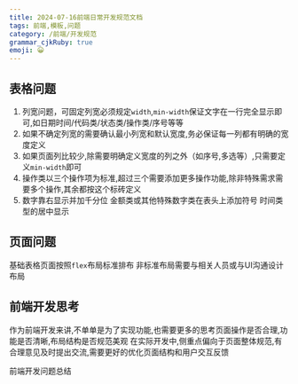 ```yaml
---
title: 2024-07-16前端日常开发规范文档
tags: 前端,模板,问题
category: /前端/开发规范
grammar_cjkRuby: true
emoji: 😀
---
```



## 表格问题

 1. 列宽问题，可固定列宽必须规定`width`,`min-width`保证文字在一行完全显示即可,如日期时间/代码类/状态类/操作类/序号等等
 2. 如果不确定列宽的需要确认最小列宽和默认宽度,务必保证每一列都有明确的宽度定义
 3. 如果页面列比较少,除需要明确定义宽度的列之外（如序号,多选等）,只需要定义`min-width`即可
 4. 操作类以三个操作项为标准,超过三个需要添加更多操作功能,除非特殊需求需要多个操作,其余都按这个标砖定义
 5. 数字靠右显示并加千分位 金额类或其他特殊数字类在表头上添加符号  时间类型的居中显示

## 页面问题
基础表格页面按照`flex`布局标准排布
非标准布局需要与相关人员或与UI沟通设计布局

## 前端开发思考
作为前端开发来讲,不单单是为了实现功能,也需要更多的思考页面操作是否合理,功能是否清晰,布局结构是否规范美观
在实际开发中,侧重点偏向于页面整体规范,有合理意见及时提出交流,需要更好的优化页面结构和用户交互反馈


前端开发问题总结